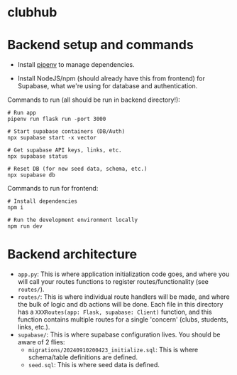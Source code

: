 # clubhub

# Backend setup and commands
- Install [pipenv](https://pipenv.pypa.io/en/latest/index.html) to manage dependencies.

- Install NodeJS/npm (should already have this from frontend) for Supabase, what we're using for database and authentication.

Commands to run (all should be run in backend directory!):
```
# Run app
pipenv run flask run -port 3000

# Start supabase containers (DB/Auth)
npx supabase start -x vector

# Get supabase API keys, links, etc.
npx supabase status

# Reset DB (for new seed data, schema, etc.)
npx supabase db
```

Commands to run for frontend:
```
# Install dependencies
npm i

# Run the development environment locally
npm run dev
```

# Backend architecture
- `app.py`: This is where application initialization code goes, and where you will call your routes functions to register routes/functionality (see `routes/`).
- `routes/`: This is where individual route handlers will be made, and where the bulk of logic and db actions will be done. Each file in this directory has a `XXXRoutes(app: Flask, supabase: Client)` function, and this function contains multiple routes for a single 'concern' (clubs, students, links, etc.).
- `supabase/`: This is where supabase configuration lives. You should be aware of 2 flies:
    - `migrations/20240910200423_initialize.sql`: This is where schema/table definitions are defined.
    - `seed.sql`: This is where seed data is defined.
    
